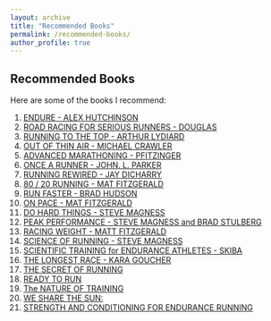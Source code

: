 ```yaml
---
layout: archive
title: "Recommended Books"
permalink: /recommended-books/
author_profile: true
---
```


## Recommended Books

Here are some of the books I recommend:

1. [ENDURE - ALEX HUTCHINSON
](https://www.google.com/url?q=https%3A%2F%2Fwww.amazon.com%2FEndure-Curiously-Elastic-Limits-Performance-ebook%2Fdp%2FB0716GZX33%2F%3F_encoding%3DUTF8%26pd_rd_w%3DHeExC%26content-id%3Damzn1.sym.22f5776b-4878-4918-9222-7bb79ff649f4%26pf_rd_p%3D22f5776b-4878-4918-9222-7bb79ff649f4%26pf_rd_r%3D136-0956031-4274234%26pd_rd_wg%3DVf9hM%26pd_rd_r%3D90baab72-69a8-4c4e-907e-bf6408f14f73%26ref_%3Daufs_ap_sc_dsk&sa=D)
2. [ROAD RACING FOR SERIOUS RUNNERS - DOUGLAS
](https://www.amazon.com/Road-Racing-Serious-Runners-Multispeed/dp/0880118180/ref=sr_1_1?crid=1AFFU8ULCZVUA&keywords=ROAD+RACING+FOR+SERIOUS+RUNNERS+-+DOUGLAS&qid=1680955183&s=digital-text&sprefix=road+racing+for+serious+runners+-+douglas%2Cdigital-text%2C248&sr=1-1)
3. [RUNNING TO THE TOP - ARTHUR LYDIARD
](https://www.amazon.com/Running-Top-Arthur-Lydiard-ebook/dp/B01155X780/ref=sr_1_2?crid=3PIDHMF3P2X6I&keywords=RUNNING+TO+THE+TOP+-+ARTHUR+LYDIARD&qid=1680955198&s=digital-text&sprefix=running+to+the+top+-+arthur+lydiard%2Cdigital-text%2C210&sr=1-2)
4. [OUT OF THIN AIR - MICHAEL CRAWLER
](https://www.amazon.com/Out-Thin-Air-Running-Ethiopia-ebook/dp/B08B4751R9/ref=sr_1_1?crid=1R8NR8ZM53Z1F&keywords=OUT+OF+THIN+AIR+-+MICHAEL+CRAWLER&qid=1680955214&s=digital-text&sprefix=out+of+thin+air+-+michael+crawler%2Cdigital-text%2C230&sr=1-1)
4. [ADVANCED MARATHONING - PFITZINGER
](https://www.amazon.com/Advanced-Marathoning-Pete-Pfitzinger/dp/0736074600/ref=sr_1_2?crid=1IOX0LVNK0G46&keywords=ADVANCED+MARATHONING+-+PFITZINGER&qid=1680955226&s=digital-text&sprefix=advanced+marathoning+-+pfitzinger%2Cdigital-text%2C339&sr=1-2-catcorr)
5. [ONCE A RUNNER - JOHN. L. PARKER
](https://www.amazon.com/Once-Runner-John-Parker-Jr-ebook/dp/B001NLKSRU/ref=sr_1_1?crid=21XP0O4XEMVIS&keywords=ONCE+A+RUNNER+-+JOHN.+L.+PARKER.&qid=1680955245&s=digital-text&sprefix=once+a+runner+-+john.+l.+parker.%2Cdigital-text%2C302&sr=1-1)
6. [RUNNING REWIRED - JAY DICHARRY
](https://www.amazon.com/Running-Rewired-Reinvent-Stability-Strength-ebook/dp/B07BZX9FV8/ref=sr_1_1?crid=1B0SRD44Y7FJO&keywords=RUNNING+REWIRED+-+JAY+DICHARRY&qid=1680955257&s=digital-text&sprefix=running+rewired+-+jay+dicharry%2Cdigital-text%2C225&sr=1-1)
7. [80 / 20 RUNNING - MAT FITZGERALD
](https://www.amazon.com/80-20-Running-Stronger-Training-ebook/dp/B00IIVFAEY/ref=sr_1_1?crid=22LUEECLOGGJ7&keywords=80+%2F+20+RUNNING+-+MAT+FITZGERALD&qid=1680955269&s=digital-text&sprefix=80+%2F+20+running+-+mat+fitzgerald%2Cdigital-text%2C348&sr=1-1)
8. [RUN FASTER - BRAD HUDSON
](https://www.amazon.com/Run-Faster-5K-Marathon-Coach-ebook/dp/B001ANYD3Q/ref=sr_1_1?crid=VLD5M6ABC82J&keywords=RUN+FASTER+-+BRAD+HUDSON&qid=1680955282&s=digital-text&sprefix=run+faster+-+brad+hudson%2Cdigital-text%2C275&sr=1-1)
9. [ON PACE - MAT FITZGERALD
](https://www.amazon.com/Pace-Matt-Fitzgerald-ebook/dp/B0B9Q44R96/ref=sr_1_1?crid=1WEP9W1EBLHK9&keywords=ON+PACE+-+MAT+FITZGERALD&qid=1680955296&s=digital-text&sprefix=on+pace+-+mat+fitzgerald%2Cdigital-text%2C208&sr=1-1)
10. [DO HARD THINGS - STEVE MAGNESS
](https://www.amazon.com/Hard-Things-Resilience-Surprising-Toughness/dp/006309861X/ref=sxts_entity_rec_bsx_s_def_r00_t_aufl?content-id=amzn1.sym.a36c3969-f821-4d5b-a8e8-be129cf4aa4a%3Aamzn1.sym.a36c3969-f821-4d5b-a8e8-be129cf4aa4a&cv_ct_cx=steve+magness&keywords=steve+magness&pd_rd_i=006309861X&pd_rd_r=f721dd4f-904c-4879-a006-1fe9f21b744c&pd_rd_w=oZWOp&pd_rd_wg=FuWnU&pf_rd_p=a36c3969-f821-4d5b-a8e8-be129cf4aa4a&pf_rd_r=NWGG8930HV0ES3MXP7VS&qid=1680955339&s=digital-text&sbo=RZvfv%2F%2FHxDF%2BO5021pAnSA%3D%3D&sprefix=STEVE+MAGNES%2Cdigital-text%2C204&sr=1-1-ef9bfdb7-b507-43a0-b887-27e2a8414df0)
11. [PEAK PERFORMANCE - STEVE MAGNESS and BRAD STULBERG
](https://www.amazon.com/Peak-Performance-Elevate-Burnout-Science-ebook/dp/B01N1RNP9N/ref=sr_1_1?crid=SB34K2B1158L&keywords=PEAK+PERFORMANCE+-+STEVE+MAGNESS+and+BRAD+STULBERG&qid=1680955370&s=digital-text&sprefix=steve+magnessapeak+performance+-+steve+magness+and+brad+stulberg%2Cdigital-text%2C416&sr=1-1)
12. [RACING WEIGHT - MATT FITZGERALD
](https://www.amazon.com/Racing-Weight-Lean-Peak-Performance-ebook/dp/B00C3MFR2O/ref=sr_1_1?crid=3COB0JHJT9FRG&keywords=RACING+WEIGHT+-+MATT+FITZGERALD&qid=1680955382&s=digital-text&sprefix=racing+weight+-+matt+fitzgerald%2Cdigital-text%2C406&sr=1-1)
13. [SCIENCE OF RUNNING - STEVE MAGNESS
](https://www.amazon.com/Science-Running-limit-maximize-performance-ebook/dp/B00II6SY4W/ref=sr_1_1?crid=2D1549VB9TWDJ&keywords=SCIENCE+OF+RUNNING+-+STEVE+MAGNESS&qid=1680955399&s=digital-text&sprefix=science+of+running+-+steve+magness%2Cdigital-text%2C226&sr=1-1)
14. [SCIENTIFIC TRAINING for ENDURANCE ATHLETES - SKIBA
](https://www.amazon.com/Scientific-Training-Endurance-Athletes-Philip/dp/0979463629/ref=sr_1_1?crid=XAYUEOB0YR0K&keywords=SCIENTIFIC+TRAINING+for+ENDURANCE+ATHLETES+-+SKIBA&qid=1680955410&s=digital-text&sprefix=scientific+training+for+endurance+athletes+-+skiba%2Cdigital-text%2C233&sr=1-1)
15. [THE LONGEST RACE - KARA GOUCHER
](https://www.amazon.com/Longest-Race-Inside-Deception-Running-ebook/dp/B0B3YC57XP/ref=sr_1_1?crid=S478CWHGYPKT&dib=eyJ2IjoiMSJ9.PKsJpDS2FCtUEHpFNMdFCRDdb6yHMa7a9782NtfcGU7O1G17hE7ibWQWO95n7aYH9pX14JfCuL_PPpcmvv5IZAFDGH5vFVJzsER31JwZ5rpu72N1jATWIwIeIsNHy0xC_VoB103YUqWyvCjOd0rCCtBD1FL9Igl13gW_tCSdZphdWxZsVQZNCIkdvyQlh4Hj1PsO37ZIaq8oCDmLFk0PB1l8Vw4xy6nFVMVA6IkeD-0.4RCJQhXhfL_D6c7WA3-1_P6e3F96erfSCDSea3iRU-8&dib_tag=se&keywords=the+longest+race&qid=1719423830&sprefix=the+longest+rac%2Caps%2C103&sr=8-1)
16. [THE SECRET OF RUNNING 
](https://www.amazon.com/Secret-Running-Meyer-Premium-ebook/dp/B06X6KMBVF/ref=sr_1_1?crid=1CC5UG1XSRGKS&dib=eyJ2IjoiMSJ9.rubtAfb1JIDdgcbTQcHt5jLIwPKmJBxpHn5TyiadJAjDfaC1pu_oEVfde__dB_j9fYhveeAE7Y6oxU7o5758HBrT_lFtzUGZiVkqFrl2Xt4fic-DnAVM5W3CzediC3UxAahpMO6P9qtRq-CmY0o3khdEckSIdAj7Sr0Xdx0kQNuKwNTV_JbDAVc2B1541J1VKiom0BdPE4Xs7MkUwhB2U-4C-hS5In9RGLfSyiXSGyo.olT7t5HAbaS4NDww1Bx6II2-liJsXW1S8sNaSABp7k8&dib_tag=se&keywords=the+secret+of+running&qid=1719423874&sprefix=the+secret+of+running%2Caps%2C105&sr=8-1)
17. [READY TO RUN
](https://www.amazon.com/Ready-Run-Kelly-Starrett-ebook/dp/B09PLLBG7Y/ref=sr_1_1?crid=1UWBDAMY93819&dib=eyJ2IjoiMSJ9.VvGlm6UgTchHwBEvYnzdb_ZRGuFpGT4U_6QErOFiG0AHOE0aemfq_UuaslpPbYTIaPKK3JFXZ1tBs6xHbNTIuyJoWhGbs9gwe8MiAj6fCV4VDEm4fZkrMIn_sHpEpN23TfIl4Sx4_ldUtcR41pgFtLAXI5am5zjP9xK1n07dmYyq-ZfbOSzrOrNB22adJCaWUMKTBcdB6dp38BjKSUXk4DKfHOn7K18BvU0FdI9Lprc.PyvZjNmxt1jimxNxowzP-1M6oHDRTnCYeEmvbYnkMs8&dib_tag=se&keywords=ready+to+run&qid=1719423902&sprefix=ready+to+run%2Caps%2C103&sr=8-1)
18. [The NATURE OF TRAINING
](https://www.amazon.com/Nature-Training-Complexity-Endurance-Performance-ebook/dp/B0CXHYKRRH/ref=sr_1_1?crid=296LSKZODU98C&dib=eyJ2IjoiMSJ9.VyoY-t67h-AH6M0H1_-0dmtxVmyaaTA18E1pC1FSUeZExqyw4OM4WgO3s8nqAEeiY4k-IHBkPaQ3PwNqpa8z6gMs7rKrDJjkvMpTgy3LelUTwYFv3zevxXa442Kf21ThjA2moacarInn0GyV74tvjjoS5uQr8vV6jW6-cB62BYk8q_-pCnHtX9KiOGh1ybKZoeS3jA1KELPjdrHc_GJ3PxtfntVDcdpsHWx0-gdK9GY.PItSidgc7rViODJFeAxQ5Af81Cq1z8LXZBmL4DIAcg8&dib_tag=se&keywords=the+nature+training&qid=1719423930&sprefix=the+nature+training%2Caps%2C108&sr=8-1)
19. [WE SHARE THE SUN: 
](https://www.amazon.com/We-Share-Sun-Incredible-Legendary/dp/1639363556/ref=sr_1_1?crid=3QM6EJME4CRQO&dib=eyJ2IjoiMSJ9.uh9DBJ5qMaPndDj5Z1oq_GLG2WhnNQha1COpeqSCXHJuuuDwoVW-srRW0-Ad9abmfe0vxZJxtNwebmP0jgwQzmVnLL7uFxzx-L4xPZyLOEaJohSgo_dp1mt898ZCltouyjFCfXpHWLTPRTVylro1cN4I5N91Qv4Q6c2UwwNnN47q9DFtirblJ5wpKITuq1QTsHLslpwIOXZ6tVkRmA4d8HqiI8ktmrVxOdYN5f3OrlM.VyaIU-MHHPJEd2ee7QewiqJBwPj_uhdV3ahzwwjdpvc&dib_tag=se&keywords=we+share+the+sun&qid=1719423966&sprefix=we+share+the+sun%2Caps%2C101&sr=8-1)
20. [STRENGTH AND CONDITIONING FOR ENDURANCE RUNNING
](https://www.amazon.com/Strength-Conditioning-Endurance-Running-Blagrove-ebook/dp/B010KNDZ44/ref=sr_1_1?crid=AW491TBUHQQE&dib=eyJ2IjoiMSJ9.CCO3jHKohl2WrP-NvB0wmRu_l--B1LDEPCpL_1KTYazu4LPMEUhJjeJm5Vl_Y9d0vhQOn31J3bibK5zRhfSPU2R7_rR0TFW46WVYqUtEZ45tSMvbYltixnSmskapi_KIChBRdxwq4oVN_n-zrqhBV1rCl5nrEG3Y6yFFSBgr8WhJzF93cRsMeikUFq0fyOfssyPA75tXxDfL5m9YhJzwbGKhjix3OFuLISvr7OVzTPs.fh64Frreo43R33u0Lx7mzGYHDz0j4b2PL3SZbu-NGF4&dib_tag=se&keywords=strength+conditioning+for+endurance+running&qid=1719424011&sprefix=strength+conditionsing+for+endurance+running%2Caps%2C89&sr=8-1)
